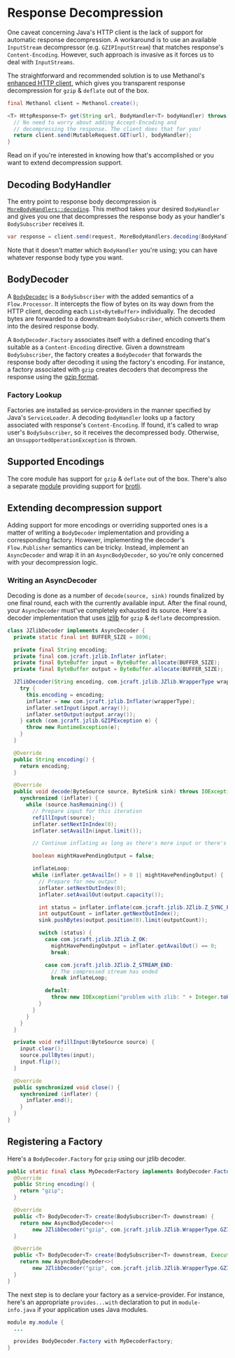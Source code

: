 # Response Decompression

One caveat concerning Java's HTTP client is the lack of support for automatic response
decompression. A workaround is to use an available `InputStream` decompressor (e.g. `GZIPInputStream`)
that matches response's `Content-Encoding`. However, such approach is invasive as it forces us to deal
with `InputStreams`.

The straightforward and recommended solution is to use
Methanol's [enhanced HTTP client](methanol_httpclient),
which gives you transparent response decompression for `gzip` & `deflate` out of the box.

```java
final Methanol client = Methanol.create();

<T> HttpResponse<T> get(String url, BodyHandler<T> bodyHandler) throws IOException, InterruptedException {
  // No need to worry about adding Accept-Encoding and
  // decompressing the response. The client does that for you!
  return client.send(MutableRequest.GET(url), bodyHandler);
}
```

Read on if you're interested in knowing how that's accomplished or you want to extend decompression
support.

## Decoding BodyHandler

The entry point to response body decompression is [`MoreBodyHandlers::decoding`][morebodyhandlers_decoding_javadoc].
This method takes your desired `BodyHandler` and gives you one that decompresses the response body as
your handler's `BodySubscriber` receives it.

```java
var response = client.send(request, MoreBodyHandlers.decoding(BodyHandlers.ofString()));
```

<!-- The new `BodyHandler` intercepts the response, checking if there's a `Content-Encoding` header. If
so, the body is decompressed accordingly, and your handler won't see any `Content-Encoding` or
`Content-Length` headers. This is because they're outdated in that case. Otherwise, the handler acts
as a no-op and delegates to your handler directly. -->

Note that it doesn't matter which `BodyHandler` you're using; you can have whatever response body
type you want.

## BodyDecoder

A [`BodyDecoder`][bodydecoder_javadoc] is a `BodySubscriber` with the added semantics of a `Flow.Processor`.
It intercepts the flow of bytes on its way down from the HTTP client, decoding each `List<ByteBuffer>`
individually. The decoded bytes are forwarded to a downstream `BodySubscriber`, which converts them into the desired
response body.

A `BodyDecoder.Factory` associates itself with a defined encoding that's suitable as a `Content-Encoding`
directive. Given a downstream `BodySubscriber`, the factory creates a `BodyDecoder` that forwards the
response body after decoding it using the factory's encoding. For instance, a factory associated with
`gzip` creates decoders that decompress the response using the [gzip format][gzip-rfc].

### Factory Lookup

Factories are installed as service-providers in the manner specified by Java's `ServiceLoader`. A
decoding `BodyHandler` looks up a factory associated with response's `Content-Encoding`. If found,
it's called to wrap user's `BodySubscriber`, so it receives the decompressed body. Otherwise, an
`UnsupportedOperationException` is thrown.

## Supported Encodings

The core module has support for `gzip` & `deflate` out of the box. There's also a separate
[module][methanol-brotli] providing support for [brotli].

## Extending decompression support

Adding support for more encodings or overriding supported ones is a matter of writing a `BodyDecoder`
implementation and providing a corresponding factory. However, implementing the decoder's `Flow.Publisher`
semantics can be tricky. Instead, implement an `AsyncDecoder` and wrap it in an `AsyncBodyDecoder`, so
you're only concerned with your decompression logic.

### Writing an AsyncDecoder

Decoding is done as a number of `decode(source, sink)` rounds finalized by one final round, each
with the currently available input. After the final round, your `AsyncDecoder` must've completely
exhausted its source. Here's a decoder implementation that uses [jzlib] for `gzip` & `deflate`
decompression.

```java
class JZlibDecoder implements AsyncDecoder {
  private static final int BUFFER_SIZE = 8096;

  private final String encoding;
  private final com.jcraft.jzlib.Inflater inflater;
  private final ByteBuffer input = ByteBuffer.allocate(BUFFER_SIZE);
  private final ByteBuffer output = ByteBuffer.allocate(BUFFER_SIZE);

  JZlibDecoder(String encoding, com.jcraft.jzlib.JZlib.WrapperType wrapperType) {
    try {
      this.encoding = encoding;
      inflater = new com.jcraft.jzlib.Inflater(wrapperType);
      inflater.setInput(input.array());
      inflater.setOutput(output.array());
    } catch (com.jcraft.jzlib.GZIPException e) {
      throw new RuntimeException(e);
    }
  }

  @Override
  public String encoding() {
    return encoding;
  }

  @Override
  public void decode(ByteSource source, ByteSink sink) throws IOException {
    synchronized (inflater) {
      while (source.hasRemaining()) {
        // Prepare input for this iteration
        refillInput(source);
        inflater.setNextInIndex(0);
        inflater.setAvailIn(input.limit());

        // Continue inflating as long as there's more input or there's pending output

        boolean mightHavePendingOutput = false;

        inflateLoop:
        while (inflater.getAvailIn() > 0 || mightHavePendingOutput) {
          // Prepare for new output
          inflater.setNextOutIndex(0);
          inflater.setAvailOut(output.capacity());

          int status = inflater.inflate(com.jcraft.jzlib.JZlib.Z_SYNC_FLUSH);
          int outputCount = inflater.getNextOutIndex();
          sink.pushBytes(output.position(0).limit(outputCount));

          switch (status) {
            case com.jcraft.jzlib.JZlib.Z_OK:
              mightHavePendingOutput = inflater.getAvailOut() == 0;
              break;

            case com.jcraft.jzlib.JZlib.Z_STREAM_END:
              // The compressed stream has ended
              break inflateLoop;

            default:
              throw new IOException("problem with zlib: " + Integer.toHexString(status));
          }
        }
      }
    }
  }

  private void refillInput(ByteSource source) {
    input.clear();
    source.pullBytes(input);
    input.flip();
  }

  @Override
  public synchronized void close() {
    synchronized (inflater) {
      inflater.end();
    }
  }
}
```

## Registering a Factory

Here's a `BodyDecoder.Factory` for `gzip` using our jzlib decoder.

```java
public static final class MyDecoderFactory implements BodyDecoder.Factory {
  @Override
  public String encoding() {
    return "gzip";
  }

  @Override
  public <T> BodyDecoder<T> create(BodySubscriber<T> downstream) {
    return new AsyncBodyDecoder<>(
        new JZlibDecoder("gzip", com.jcraft.jzlib.JZlib.WrapperType.GZIP), downstream);
  }

  @Override
  public <T> BodyDecoder<T> create(BodySubscriber<T> downstream, Executor executor) {
    return new AsyncBodyDecoder<>(
        new JZlibDecoder("gzip", com.jcraft.jzlib.JZlib.WrapperType.GZIP), downstream);
  }
}
```

The next step is to declare your factory as a service-provider. For instance, here's an appropriate
`provides...with` declaration to put in `module-info.java` if your application uses Java modules.

```java
module my.module {
  ...

  provides BodyDecoder.Factory with MyDecoderFactory;
}
```

[gzip-rfc]: https://tools.ietf.org/html/rfc1952
[methanol-brotli]: https://github.com/mizosoft/methanol/tree/master/methanol-brotli
[brotli]: https://github.com/google/brotli
[jzlib]: https://www.jcraft.com/jzlib/
[morebodyhandlers_decoding_javadoc]: https://mizosoft.github.io/methanol/api/latest/methanol/com/github/mizosoft/methanol/MoreBodyHandlers.html#decoding(java.net.http.HttpResponse.BodyHandler)
[bodydecoder_javadoc]: https://mizosoft.github.io/methanol/api/latest/methanol/com/github/mizosoft/methanol/BodyDecoder.html
